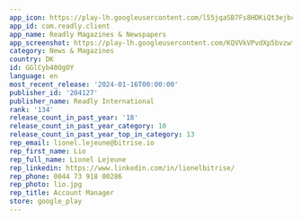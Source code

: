 ```yaml
---
app_icon: https://play-lh.googleusercontent.com/l55jqaSB7Fs8HDKiQt3ejbc8QQFtqmkv7zt-l5TX79ivMx7RucFU9mfciJ--mN_WLdA
app_id: com.readly.client
app_name: Readly Magazines & Newspapers
app_screenshot: https://play-lh.googleusercontent.com/KQVVkVPvdXp5bvzwtzP3fm4p4W3epoNpKr_RNwlWKstSrhj_CtqjGNpN8ItcawrADEY
category: News & Magazines
country: DK
id: GGlCyb40OgOY
language: en
most_recent_release: '2024-01-16T00:00:00'
publisher_id: '204127'
publisher_name: Readly International
rank: '134'
release_count_in_past_year: '18'
release_count_in_past_year_category: 10
release_count_in_past_year_top_in_category: 13
rep_email: lionel.lejeune@bitrise.io
rep_first_name: Lio
rep_full_name: Lionel Lejeune
rep_linkedin: https://www.linkedin.com/in/lionelbitrise/
rep_phone: 0044 73 918 00286
rep_photo: lio.jpg
rep_title: Account Manager
store: google_play
---
```

